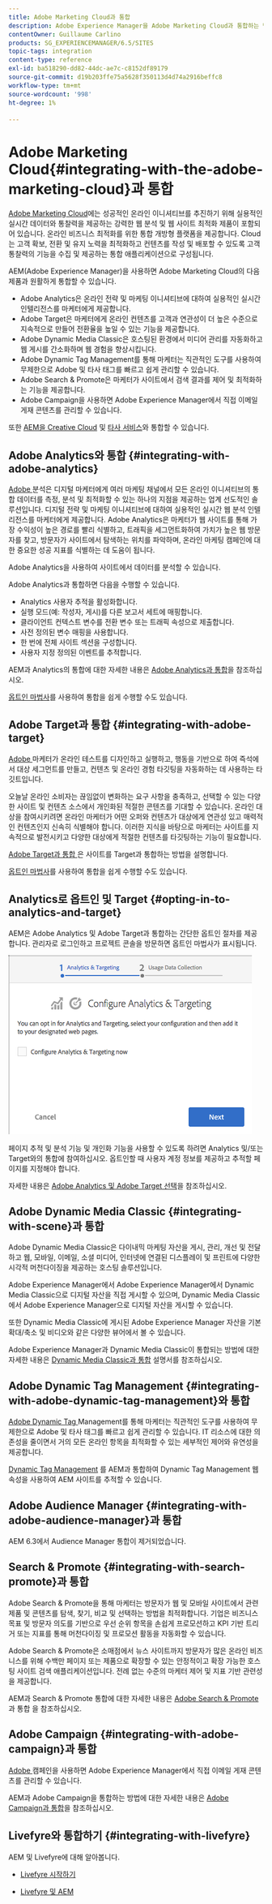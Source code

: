 ```yaml
---
title: Adobe Marketing Cloud과 통합
description: Adobe Experience Manager을 Adobe Marketing Cloud과 통합하는 방법을 알아봅니다.
contentOwner: Guillaume Carlino
products: SG_EXPERIENCEMANAGER/6.5/SITES
topic-tags: integration
content-type: reference
exl-id: ba518290-dd82-44dc-ae7c-c8152df89179
source-git-commit: d19b203ffe75a5628f350113d4d74a2916beffc8
workflow-type: tm+mt
source-wordcount: '998'
ht-degree: 1%

---
```


# Adobe Marketing Cloud{#integrating-with-the-adobe-marketing-cloud}과 통합

[Adobe Marketing Cloud](https://www.adobe.com/solutions/digital-marketing.html)에는 성공적인 온라인 이니셔티브를 추진하기 위해 실용적인 실시간 데이터와 통찰력을 제공하는 강력한 웹 분석 및 웹 사이트 최적화 제품이 포함되어 있습니다. 온라인 비즈니스 최적화를 위한 통합 개방형 플랫폼을 제공합니다. Cloud는 고객 확보, 전환 및 유지 노력을 최적화하고 컨텐츠를 작성 및 배포할 수 있도록 고객 통찰력의 기능을 수집 및 제공하는 통합 애플리케이션으로 구성됩니다.

AEM(Adobe Experience Manager)을 사용하면 Adobe Marketing Cloud의 다음 제품과 원활하게 통합할 수 있습니다.

* Adobe Analytics은 온라인 전략 및 마케팅 이니셔티브에 대하여 실용적인 실시간 인텔리전스를 마케터에게 제공합니다.
* Adobe Target은 마케터에게 온라인 컨텐츠를 고객과 연관성이 더 높은 수준으로 지속적으로 만들어 전환율을 높일 수 있는 기능을 제공합니다.
* Adobe Dynamic Media Classic은 호스팅된 환경에서 미디어 관리를 자동화하고 웹 게시를 간소화하며 웹 경험을 향상시킵니다.
* Adobe Dynamic Tag Management를 통해 마케터는 직관적인 도구를 사용하여 무제한으로 Adobe 및 타사 태그를 빠르고 쉽게 관리할 수 있습니다.
* Adobe Search &amp; Promote은 마케터가 사이트에서 검색 결과를 제어 및 최적화하는 기능을 제공합니다.
* Adobe Campaign을 사용하면 Adobe Experience Manager에서 직접 이메일 게재 콘텐츠를 관리할 수 있습니다.

또한 [AEM을 Creative Cloud](/help/assets/aem-cc-integration-best-practices.md) 및 [타사 서비스](/help/sites-administering/third-party-services.md)와 통합할 수 있습니다.

## Adobe Analytics와 통합 {#integrating-with-adobe-analytics}

[Adobe ](https://www.omniture.com/en/products/analytics/sitecatalyst) 분석은 디지털 마케터에게 여러 마케팅 채널에서 모든 온라인 이니셔티브의 통합 데이터를 측정, 분석 및 최적화할 수 있는 하나의 지점을 제공하는 업계 선도적인 솔루션입니다. 디지털 전략 및 마케팅 이니셔티브에 대하여 실용적인 실시간 웹 분석 인텔리전스를 마케터에게 제공합니다. Adobe Analytics은 마케터가 웹 사이트를 통해 가장 수익성이 높은 경로를 빨리 식별하고, 트래픽을 세그먼트화하여 가치가 높은 웹 방문자를 찾고, 방문자가 사이트에서 탐색하는 위치를 파악하며, 온라인 마케팅 캠페인에 대한 중요한 성공 지표를 식별하는 데 도움이 됩니다.

Adobe Analytics을 사용하여 사이트에서 데이터를 분석할 수 있습니다.

Adobe Analytics과 통합하면 다음을 수행할 수 있습니다.

* Analytics 사용자 추적을 활성화합니다.
* 실행 모드(예: 작성자, 게시)를 다른 보고서 세트에 매핑합니다.
* 클라이언트 컨텍스트 변수를 전환 변수 또는 트래픽 속성으로 제출합니다.
* 사전 정의된 변수 매핑을 사용합니다.
* 한 번에 전체 사이트 섹션을 구성합니다.
* 사용자 지정 정의된 이벤트를 추적합니다.

AEM과 Analytics의 통합에 대한 자세한 내용은 [Adobe Analytics과 통합](/help/sites-administering/adobeanalytics.md)을 참조하십시오.

[옵트인 마법사](/help/sites-administering/opt-in.md)를 사용하여 통합을 쉽게 수행할 수도 있습니다.

## Adobe Target과 통합 {#integrating-with-adobe-target}

[Adobe ](https://www.omniture.com/en/products/conversion/test-and-target) 마케터가 온라인 테스트를 디자인하고 실행하고, 행동을 기반으로 하여 즉석에서 대상 세그먼트를 만들고, 컨텐츠 및 온라인 경험 타깃팅을 자동화하는 데 사용하는 타깃트입니다.

오늘날 온라인 소비자는 끊임없이 변화하는 요구 사항을 충족하고, 선택할 수 있는 다양한 사이트 및 컨텐츠 소스에서 개인화된 적절한 콘텐츠를 기대할 수 있습니다. 온라인 대상을 참여시키려면 온라인 마케터가 어떤 오퍼와 컨텐츠가 대상에게 연관성 있고 매력적인 컨텐츠인지 신속히 식별해야 합니다. 이러한 지식을 바탕으로 마케터는 사이트를 지속적으로 발전시키고 다양한 대상에게 적절한 컨텐츠를 타깃팅하는 기능이 필요합니다.

[Adobe Target과 통합 ](/help/sites-administering/target.md) 은 사이트를 Target과 통합하는 방법을 설명합니다.

[옵트인 마법사](/help/sites-administering/opt-in.md)를 사용하여 통합을 쉽게 수행할 수도 있습니다.

## Analytics로 옵트인 및 Target {#opting-in-to-analytics-and-target}

AEM은 Adobe Analytics 및 Adobe Target과 통합하는 간단한 옵트인 절차를 제공합니다. 관리자로 로그인하고 프로젝트 콘솔을 방문하면 옵트인 마법사가 표시됩니다.

![chlimage_1-107](assets/chlimage_1-107a.png)

페이지 추적 및 분석 기능 및 개인화 기능을 사용할 수 있도록 하려면 Analytics 및/또는 Target와의 통합에 참여하십시오. 옵트인할 때 사용자 계정 정보를 제공하고 추적할 페이지를 지정해야 합니다.

자세한 내용은 [Adobe Analytics 및 Adobe Target 선택](/help/sites-administering/opt-in.md)을 참조하십시오.

## Adobe Dynamic Media Classic {#integrating-with-scene}과 통합

Adobe Dynamic Media Classic은 다이내믹 마케팅 자산을 게시, 관리, 개선 및 전달하고 웹, 모바일, 이메일, 소셜 미디어, 인터넷에 연결된 디스플레이 및 프린트에 다양한 시각적 머천다이징을 제공하는 호스팅 솔루션입니다.

Adobe Experience Manager에서 Adobe Experience Manager에서 Dynamic Media Classic으로 디지털 자산을 직접 게시할 수 있으며, Dynamic Media Classic에서 Adobe Experience Manager으로 디지털 자산을 게시할 수 있습니다.

또한 Dynamic Media Classic에 게시된 Adobe Experience Manager 자산을 기본 확대/축소 및 비디오와 같은 다양한 뷰어에서 볼 수 있습니다.

Adobe Experience Manager과 Dynamic Media Classic이 통합되는 방법에 대한 자세한 내용은 [Dynamic Media Classic과 통합](/help/sites-administering/scene7.md) 설명서를 참조하십시오.

## Adobe Dynamic Tag Management {#integrating-with-adobe-dynamic-tag-management}와 통합

[Adobe Dynamic Tag ](https://www.adobe.com/solutions/digital-marketing/dynamic-tag-management.html) Management를 통해 마케터는 직관적인 도구를 사용하여 무제한으로 Adobe 및 타사 태그를 빠르고 쉽게 관리할 수 있습니다. IT 리소스에 대한 의존성을 줄이면서 거의 모든 온라인 항목을 최적화할 수 있는 세부적인 제어와 유연성을 제공합니다.

[Dynamic Tag Management](/help/sites-administering/dtm.md) 를 AEM과 통합하여 Dynamic Tag Management 웹 속성을 사용하여 AEM 사이트를 추적할 수 있습니다.

## Adobe Audience Manager {#integrating-with-adobe-audience-manager}과 통합

AEM 6.3에서 Audience Manager 통합이 제거되었습니다.

## Search &amp; Promote {#integrating-with-search-promote}과 통합

Adobe Search &amp; Promote을 통해 마케터는 방문자가 웹 및 모바일 사이트에서 관련 제품 및 콘텐츠를 탐색, 찾기, 비교 및 선택하는 방법을 최적화합니다. 기업은 비즈니스 목표 및 방문자 의도를 기반으로 우선 순위 항목을 손쉽게 프로모션하고 KPI 기반 트리거 또는 지표를 통해 머천다이징 및 프로모션 활동을 자동화할 수 있습니다.

Adobe Search &amp; Promote은 소매점에서 뉴스 사이트까지 방문자가 많은 온라인 비즈니스를 위해 수백만 페이지 또는 제품으로 확장할 수 있는 안정적이고 확장 가능한 호스팅 사이트 검색 애플리케이션입니다. 전례 없는 수준의 마케터 제어 및 지표 기반 관련성을 제공합니다.

AEM과 Search &amp; Promote 통합에 대한 자세한 내용은 [Adobe Search &amp; Promote](/help/sites-administering/search-and-promote.md)과 통합 을 참조하십시오.

## Adobe Campaign {#integrating-with-adobe-campaign}과 통합

[Adobe ](https://www.adobe.com/solutions/campaign-management.html) 캠페인을 사용하면 Adobe Experience Manager에서 직접 이메일 게재 콘텐츠를 관리할 수 있습니다.

AEM과 Adobe Campaign을 통합하는 방법에 대한 자세한 내용은 [Adobe Campaign과 통합](/help/sites-administering/campaignstandard.md)을 참조하십시오.

## Livefyre와 통합하기 {#integrating-with-livefyre}

AEM 및 Livefyre에 대해 알아봅니다.

* [Livefyre 시작하기](https://answers.livefyre.com/developers/getting-started)

* [Livefyre 및 AEM](https://answers.livefyre.com/product/livefyre-for-adobe-experience-manager-aem/livefyre-for-adobe-experience-manager/)
